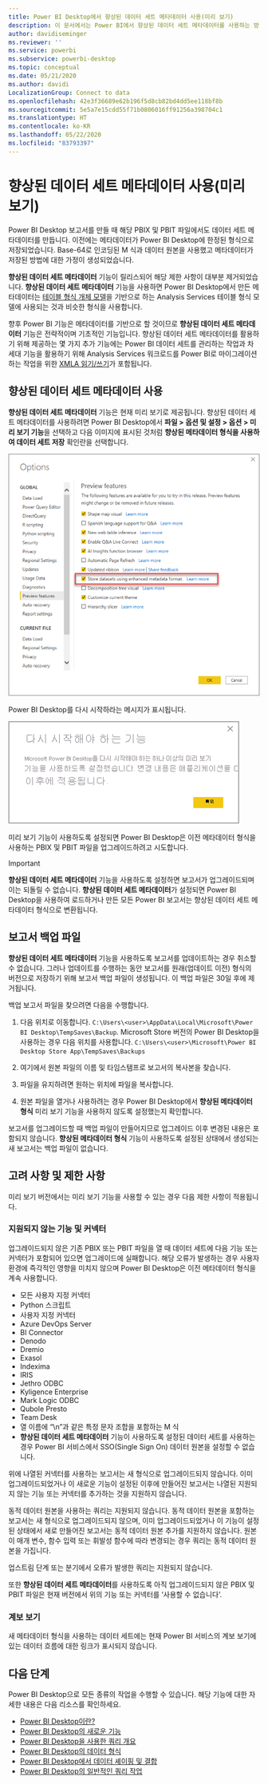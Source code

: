 ```yaml
---
title: Power BI Desktop에서 향상된 데이터 세트 메타데이터 사용(미리 보기)
description: 이 문서에서는 Power BI에서 향상된 데이터 세트 메타데이터를 사용하는 방법을 설명합니다.
author: davidiseminger
ms.reviewer: ''
ms.service: powerbi
ms.subservice: powerbi-desktop
ms.topic: conceptual
ms.date: 05/21/2020
ms.author: davidi
LocalizationGroup: Connect to data
ms.openlocfilehash: 42e3f36689e62b196f5d8cb82bd4dd5ee118bf8b
ms.sourcegitcommit: 5e5a7e15cdd55f71b0806016ff91256a398704c1
ms.translationtype: HT
ms.contentlocale: ko-KR
ms.lasthandoff: 05/22/2020
ms.locfileid: "83793397"
---
```

# <a name="using-enhanced-dataset-metadata-preview"></a>향상된 데이터 세트 메타데이터 사용(미리 보기)

Power BI Desktop 보고서를 만들 때 해당 PBIX 및 PBIT 파일에서도 데이터 세트 메타데이터를 만듭니다. 이전에는 메타데이터가 Power BI Desktop에 한정된 형식으로 저장되었습니다. Base-64로 인코딩된 M 식과 데이터 원본을 사용했고 메타데이터가 저장된 방법에 대한 가정이 생성되었습니다.

**향상된 데이터 세트 메타데이터** 기능이 릴리스되어 해당 제한 사항이 대부분 제거되었습니다. **향상된 데이터 세트 메타데이터** 기능을 사용하면 Power BI Desktop에서 만든 메타데이터는 [테이블 형식 개체 모델](https://docs.microsoft.com/bi-reference/tom/introduction-to-the-tabular-object-model-tom-in-analysis-services-amo)을 기반으로 하는 Analysis Services 테이블 형식 모델에 사용되는 것과 비슷한 형식을 사용합니다.


향후 Power BI 기능은 메타데이터를 기반으로 할 것이므로 **향상된 데이터 세트 메타데이터** 기능은 전략적이며 기초적인 기능입니다. 향상된 데이터 세트 메타데이터를 활용하기 위해 제공하는 몇 가지 추가 기능에는 Power BI 데이터 세트를 관리하는 작업과 차세대 기능을 활용하기 위해 Analysis Services 워크로드를 Power BI로 마이그레이션하는 작업을 위한 [XMLA 읽기/쓰기](https://docs.microsoft.com/power-platform-release-plan/2019wave2/business-intelligence/xmla-readwrite)가 포함됩니다.



## <a name="enable-enhanced-dataset-metadata"></a>향상된 데이터 세트 메타데이터 사용

**향상된 데이터 세트 메타데이터** 기능은 현재 미리 보기로 제공됩니다. 향상된 데이터 세트 메타데이터를 사용하려면 Power BI Desktop에서 **파일 > 옵션 및 설정 > 옵션 > 미리 보기 기능**을 선택하고 다음 이미지에 표시된 것처럼 **향상된 메타데이터 형식을 사용하여 데이터 세트 저장** 확인란을 선택합니다. 

![미리 보기 기능 사용](media/desktop-enhanced-dataset-metadata/enhanced-dataset-metadata-01.png)

Power BI Desktop를 다시 시작하라는 메시지가 표시됩니다.

![다시 시작 프롬프트](media/desktop-enhanced-dataset-metadata/enhanced-dataset-metadata-02.png)

미리 보기 기능이 사용하도록 설정되면 Power BI Desktop은 이전 메타데이터 형식을 사용하는 PBIX 및 PBIT 파일을 업그레이드하려고 시도합니다. 

> [!IMPORTANT]
> **향상된 데이터 세트 메타데이터** 기능을 사용하도록 설정하면 보고서가 업그레이드되며 이는 되돌릴 수 없습니다. **향상된 데이터 세트 메타데이터**가 설정되면 Power BI Desktop을 사용하여 로드하거나 만든 모든 Power BI 보고서는 향상된 데이터 세트 메타데이터 형식으로 변환됩니다.

## <a name="report-backup-files"></a>보고서 백업 파일

**향상된 데이터 세트 메타데이터** 기능을 사용하도록 보고서를 업데이트하는 경우 취소할 수 없습니다. 그러나 업데이트를 수행하는 동안 보고서를 원래(업데이트 이전) 형식의 버전으로 저장하기 위해 보고서 백업 파일이 생성됩니다. 이 백업 파일은 30일 후에 제거됩니다. 

백업 보고서 파일을 찾으려면 다음을 수행합니다.

1. 다음 위치로 이동합니다. ```C:\Users\<user>\AppData\Local\Microsoft\Power BI Desktop\TempSaves\Backup```. Microsoft Store 버전의 Power BI Desktop을 사용하는 경우 다음 위치를 사용합니다. ```C:\Users\<user>\Microsoft\Power BI Desktop Store App\TempSaves\Backups``` 

2. 여기에서 원본 파일의 이름 및 타임스탬프로 보고서의 복사본을 찾습니다.

3. 파일을 유지하려면 원하는 위치에 파일을 복사합니다.

4. 원본 파일을 열거나 사용하려는 경우 Power BI Desktop에서 **향상된 메타데이터 형식** 미리 보기 기능을 사용하지 않도록 설정했는지 확인합니다. 

보고서를 업그레이드할 때 백업 파일이 만들어지므로 업그레이드 이후 변경된 내용은 포함되지 않습니다. **향상된 메타데이터 형식** 기능이 사용하도록 설정된 상태에서 생성되는 새 보고서는 백업 파일이 없습니다.


## <a name="considerations-and-limitations"></a>고려 사항 및 제한 사항

미리 보기 버전에서는 미리 보기 기능을 사용할 수 있는 경우 다음 제한 사항이 적용됩니다.

### <a name="unsupported-features-and-connectors"></a>지원되지 않는 기능 및 커넥터
업그레이드되지 않은 기존 PBIX 또는 PBIT 파일을 열 때 데이터 세트에 다음 기능 또는 커넥터가 포함되어 있으면 업그레이드에 실패합니다. 해당 오류가 발생하는 경우 사용자 환경에 즉각적인 영향을 미치지 않으며 Power BI Desktop은 이전 메타데이터 형식을 계속 사용합니다.

* 모든 사용자 지정 커넥터
* Python 스크립트
* 사용자 지정 커넥터
* Azure DevOps Server
* BI Connector
* Denodo
* Dremio
* Exasol
* Indexima
* IRIS
* Jethro ODBC
* Kyligence Enterprise
* Mark Logic ODBC
* Qubole Presto
* Team Desk
* 열 이름에 “\\n”과 같은 특정 문자 조합을 포함하는 M 식
* **향상된 데이터 세트 메타데이터** 기능이 사용하도록 설정된 데이터 세트를 사용하는 경우 Power BI 서비스에서 SSO(Single Sign On) 데이터 원본을 설정할 수 없습니다.

위에 나열된 커넥터를 사용하는 보고서는 새 형식으로 업그레이드되지 않습니다. 이미 업그레이드되었거나 이 새로운 기능이 설정된 이후에 만들어진 보고서는 나열된 지원되지 않는 기능 또는 커넥터를 추가하는 것을 지원하지 않습니다. 

동적 데이터 원본을 사용하는 쿼리는 지원되지 않습니다. 동적 데이터 원본을 포함하는 보고서는 새 형식으로 업그레이드되지 않으며, 이미 업그레이드되었거나 이 기능이 설정된 상태에서 새로 만들어진 보고서는 동적 데이터 원본 추가를 지원하지 않습니다. 원본이 매개 변수, 함수 입력 또는 휘발성 함수에 따라 변경되는 경우 쿼리는 동적 데이터 원본을 가집니다. 

업스트림 단계 또는 분기에서 오류가 발생한 쿼리는 지원되지 않습니다. 

또한 **향상된 데이터 세트 메타데이터**를 사용하도록 아직 업그레이드되지 않은 PBIX 및 PBIT 파일은 현재 버전에서 위의 기능 또는 커넥터를 ‘사용할 수 없습니다’.




### <a name="lineage-view"></a>계보 보기
새 메타데이터 형식을 사용하는 데이터 세트에는 현재 Power BI 서비스의 계보 보기에 있는 데이터 흐름에 대한 링크가 표시되지 않습니다.

## <a name="next-steps"></a>다음 단계

Power BI Desktop으로 모든 종류의 작업을 수행할 수 있습니다. 해당 기능에 대한 자세한 내용은 다음 리소스를 확인하세요.

* [Power BI Desktop이란?](../fundamentals/desktop-what-is-desktop.md)
* [Power BI Desktop의 새로운 기능](../fundamentals/desktop-latest-update.md)
* [Power BI Desktop을 사용한 쿼리 개요](../transform-model/desktop-query-overview.md)
* [Power BI Desktop의 데이터 형식](desktop-data-types.md)
* [Power BI Desktop에서 데이터 셰이핑 및 결합](desktop-shape-and-combine-data.md)
* [Power BI Desktop의 일반적인 쿼리 작업](../transform-model/desktop-common-query-tasks.md)
